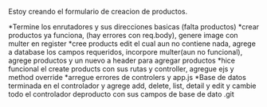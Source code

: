 <!--**! Bruno -->
Estoy creando el formulario de creacion de productos.
<!--**? Mateo -->
*Termine los enrutadores y sus direcciones basicas (falta productos)
*crear productos ya funciona, (hay errores con req.body), genere image con multer en register
*cree products edit el cual aun no contiene nada, agrege a database los campos requeridos, incorpore multer(aun no funcional), agrege productos y un nuevo <a> a header para agregar productos
*hice funcional el create products con sus rutas y controller, agregue ejs y method override
*arregue errores de controlers y app.js
*Base de datos terminada en el controlador y agrege add, delete, list, detail y edit y cambie todo el controlador deproducto con sus campos de base de dato .git
<!--**TODO Nicklas -->

<!--*** Tomy -->